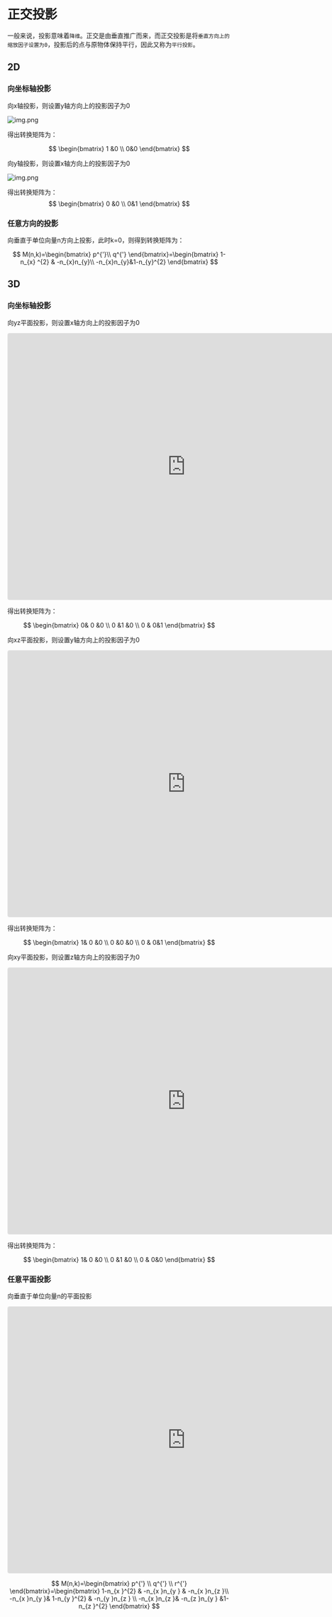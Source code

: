 # 正交投影

一般来说，投影意味着`降维`。正交是由垂直推广而来，而正交投影是将`垂直方向上的缩放因子设置为0`，投影后的点与原物体保持平行，因此又称为`平行投影`。

## 2D

### 向坐标轴投影

向x轴投影，则设置y轴方向上的投影因子为0

![img.png](/imgs/visual/3d-math/projection-1.png)

得出转换矩阵为：

$$
\begin{bmatrix}
1 &0 \\
0&0
\end{bmatrix}
$$

向y轴投影，则设置x轴方向上的投影因子为0

![img.png](/imgs/visual/3d-math/projection.png)

得出转换矩阵为：
$$
\begin{bmatrix}
0 &0 \\
0&1
\end{bmatrix}
$$

### 任意方向的投影

向垂直于单位向量n方向上投影，此时k=0，则得到转换矩阵为：

$$
M(n,k)=\begin{bmatrix}
p^{'}\\
q^{'}
\end{bmatrix}=\begin{bmatrix}
1-n_{x} ^{2} & -n_{x}n_{y}\\
-n_{x}n_{y}&1-n_{y}^{2}
\end{bmatrix}
$$

## 3D

### 向坐标轴投影

向yz平面投影，则设置x轴方向上的投影因子为0

<iframe src="https://www.geogebra.org/3d/qqhkx3fa?embed" width="800" height="600" allowfullscreen style="border: 1px solid #e4e4e4;border-radius: 4px;" frameborder="0"></iframe>

得出转换矩阵为：

$$
\begin{bmatrix}
0& 0 &0 \\
0 &1  &0 \\
0 &  0&1
\end{bmatrix}
$$

向xz平面投影，则设置y轴方向上的投影因子为0

<iframe src="https://www.geogebra.org/3d/yvt6crh6?embed" width="800" height="600" allowfullscreen style="border: 1px solid #e4e4e4;border-radius: 4px;" frameborder="0"></iframe>

得出转换矩阵为：

$$
\begin{bmatrix}
1& 0 &0 \\
0 &0  &0 \\
0 &  0&1
\end{bmatrix}
$$

向xy平面投影，则设置z轴方向上的投影因子为0

<iframe src="https://www.geogebra.org/3d/mqntv5eb?embed" width="800" height="600" allowfullscreen style="border: 1px solid #e4e4e4;border-radius: 4px;" frameborder="0"></iframe>

得出转换矩阵为：

$$
\begin{bmatrix}
1& 0 &0 \\
0 &1  &0 \\
0 &  0&0
\end{bmatrix}
$$

### 任意平面投影

向垂直于单位向量n的平面投影

<iframe src="https://www.geogebra.org/3d/dfzscjce?embed" width="800" height="600" allowfullscreen style="border: 1px solid #e4e4e4;border-radius: 4px;" frameborder="0"></iframe>

$$
M(n,k)=\begin{bmatrix}
p^{'}  \\
q^{'}  \\
r^{'}
\end{bmatrix}=\begin{bmatrix}
1-n_{x }^{2} & -n_{x }n_{y } & -n_{x }n_{z }\\
-n_{x }n_{y }&  1-n_{y }^{2} & -n_{y }n_{z } \\
-n_{x }n_{z }& -n_{z }n_{y } &1-n_{z }^{2}
\end{bmatrix}
$$
